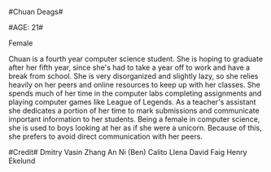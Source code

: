 #Chuan Deags#

#AGE: 21#

Female


Chuan is a fourth year computer science student. She is hoping to graduate after her fifth year,
since she's had to take a year off to work and have a break from school. She is very disorganized and slightly lazy,
so she relies heavily on her peers and online resources to keep up with her classes.
She spends much of her time in the computer labs completing assignments and playing computer games like League of Legends. 
As a teacher's  assistant she dedicates a portion of her time to mark submissions and communicate important information to
her students. Being a female in computer science, she is used to boys looking at her as if she were a unicorn.
Because of this, she prefers to avoid direct communication with her peers. 

#Credit#
	Dmitry Vasin
	Zhang An Ni (Ben)
	Calito Llena
	David Faig
	Henry Ekelund
